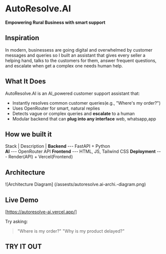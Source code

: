 # AutoResolve.AI
**Empowering Rural Business with smart support**

## Inspiration
In modern, businessess are going digital and overwhelmed by customer messages and queries so I built an assistant that gives every seller a helping hand, talks to the customers for them, answer frequent questions, and escalate when get a complex one needs human help.

## What It Does
AutoResolve.AI is an AI_powered customer support assistant that:
- Instantly resolves common customer queries(e.g., "Where's my order?")
- Uses OpenRouter for smart, natural replies
- Detects vague or complex queries and **escalate** to a human
- Modular backend that can **plug into any interface** web, whatsapp,app

## How we built it
  Stack       |  Description
              |
**Backend**     --- FastAPI + Python         
**AI**          --- OpenRouter API
**Frontend**    --- HTML, JS, Tailwind CSS
**Deployment**  --- Render(API) + Vercel(Frontend)

## Architecture 
![Architecture Diagram] (/assests/autoresolve.ai-archi.-diagram.png)


## Live Demo
[https://autoresolve-ai.vercel.app/]

Try asking:
> "Where is my order?"
> "Why is my product delayed?"

## TRY IT OUT
         
